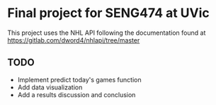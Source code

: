 # Final project for SENG474 at UVic
This project uses the NHL API following the documentation found at https://gitlab.com/dword4/nhlapi/tree/master

## TODO
- Implement predict today's games function
- Add data visualization 
- Add a results discussion and conclusion
 
